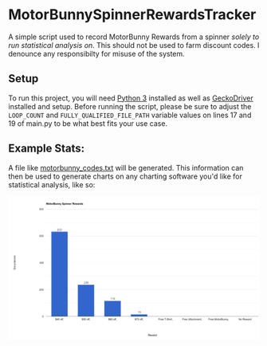 # MotorBunnySpinnerRewardsTracker
A simple script used to record MotorBunny Rewards from a spinner *solely to run statistical analysis on*. This should not be used to farm discount codes. I denounce any responsibilty for misuse of the system.

## Setup
To run this project, you will need [Python 3](https://www.python.org/downloads/) installed as well as [GeckoDriver](https://github.com/mozilla/geckodriver/releases) installed and setup. Before running the script, please be sure to adjust the `LOOP_COUNT` and `FULLY_QUALIFIED_FILE_PATH` variable values on lines 17 and 19 of main.py to be what best fits your use case. 

## Example Stats:

A file like [motorbunny_codes.txt](Resources/motorbunny_codes.txt) will be generated. This information can then be used to generate charts on any charting software you'd like for statistical analysis, like so:

<img src="Resources/MotorBunny.png"/>
